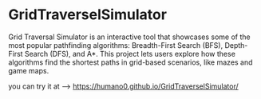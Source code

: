 # GridTraverselSimulator

  Grid Traversal Simulator is an interactive tool that showcases some of the most popular pathfinding algorithms: Breadth-First Search (BFS), Depth-First Search (DFS), and A*. This project lets users explore how these algorithms find the shortest paths in grid-based scenarios, like mazes and game maps.


you can try it at --> https://humano0.github.io/GridTraverselSimulator/
